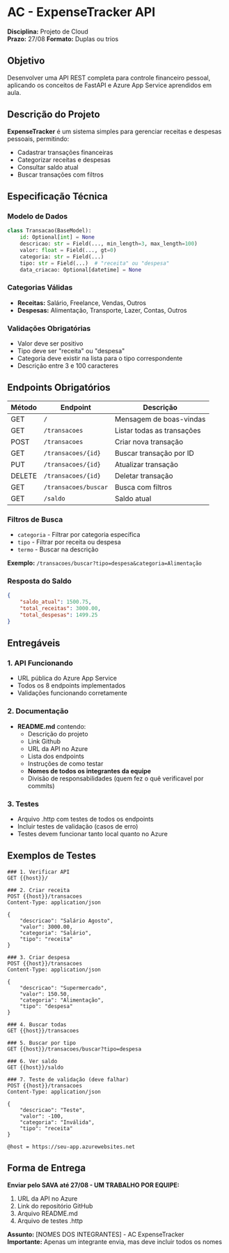 # AC - ExpenseTracker API

**Disciplina:** Projeto de Cloud  
**Prazo:** 27/08 
**Formato:** Duplas ou trios  

## Objetivo

Desenvolver uma API REST completa para controle financeiro pessoal, aplicando os conceitos de FastAPI e Azure App Service aprendidos em aula.

## Descrição do Projeto

**ExpenseTracker** é um sistema simples para gerenciar receitas e despesas pessoais, permitindo:
- Cadastrar transações financeiras
- Categorizar receitas e despesas
- Consultar saldo atual
- Buscar transações com filtros

## Especificação Técnica

### Modelo de Dados
```python
class Transacao(BaseModel):
    id: Optional[int] = None
    descricao: str = Field(..., min_length=3, max_length=100)
    valor: float = Field(..., gt=0)
    categoria: str = Field(...)
    tipo: str = Field(...)  # "receita" ou "despesa"
    data_criacao: Optional[datetime] = None
```

### Categorias Válidas
- **Receitas:** Salário, Freelance, Vendas, Outros
- **Despesas:** Alimentação, Transporte, Lazer, Contas, Outros

### Validações Obrigatórias
- Valor deve ser positivo
- Tipo deve ser "receita" ou "despesa"
- Categoria deve existir na lista para o tipo correspondente
- Descrição entre 3 e 100 caracteres

## Endpoints Obrigatórios

| Método | Endpoint | Descrição |
|--------|----------|-----------|
| GET | `/` | Mensagem de boas-vindas |
| GET | `/transacoes` | Listar todas as transações |
| POST | `/transacoes` | Criar nova transação |
| GET | `/transacoes/{id}` | Buscar transação por ID |
| PUT | `/transacoes/{id}` | Atualizar transação |
| DELETE | `/transacoes/{id}` | Deletar transação |
| GET | `/transacoes/buscar` | Busca com filtros |
| GET | `/saldo` | Saldo atual |

### Filtros de Busca
- `categoria` - Filtrar por categoria específica
- `tipo` - Filtrar por receita ou despesa
- `termo` - Buscar na descrição

**Exemplo:** `/transacoes/buscar?tipo=despesa&categoria=Alimentação`

### Resposta do Saldo
```json
{
    "saldo_atual": 1500.75,
    "total_receitas": 3000.00,
    "total_despesas": 1499.25
}
```

## Entregáveis

### 1. API Funcionando
- URL pública do Azure App Service
- Todos os 8 endpoints implementados
- Validações funcionando corretamente

### 2. Documentação
- **README.md** contendo:
  - Descrição do projeto
  - Link Github
  - URL da API no Azure
  - Lista dos endpoints
  - Instruções de como testar
  - **Nomes de todos os integrantes da equipe**
  - Divisão de responsabilidades (quem fez o quê verificavel por commits)

### 3. Testes
- Arquivo .http com testes de todos os endpoints
- Incluir testes de validação (casos de erro)
- Testes devem funcionar tanto local quanto no Azure

## Exemplos de Testes

```http
### 1. Verificar API
GET {{host}}/

### 2. Criar receita
POST {{host}}/transacoes
Content-Type: application/json

{
    "descricao": "Salário Agosto",
    "valor": 3000.00,
    "categoria": "Salário",
    "tipo": "receita"
}

### 3. Criar despesa
POST {{host}}/transacoes
Content-Type: application/json

{
    "descricao": "Supermercado",
    "valor": 150.50,
    "categoria": "Alimentação",
    "tipo": "despesa"
}

### 4. Buscar todas
GET {{host}}/transacoes

### 5. Buscar por tipo
GET {{host}}/transacoes/buscar?tipo=despesa

### 6. Ver saldo
GET {{host}}/saldo

### 7. Teste de validação (deve falhar)
POST {{host}}/transacoes
Content-Type: application/json

{
    "descricao": "Teste",
    "valor": -100,
    "categoria": "Inválida",
    "tipo": "receita"
}

@host = https://seu-app.azurewebsites.net
```

## Forma de Entrega

**Enviar pelo SAVA até 27/08 - UM TRABALHO POR EQUIPE:**
1. URL da API no Azure
2. Link do repositório GitHub 
3. Arquivo README.md
4. Arquivo de testes .http

**Assunto:** [NOMES DOS INTEGRANTES] - AC ExpenseTracker  
**Importante:** Apenas um integrante envia, mas deve incluir todos os nomes